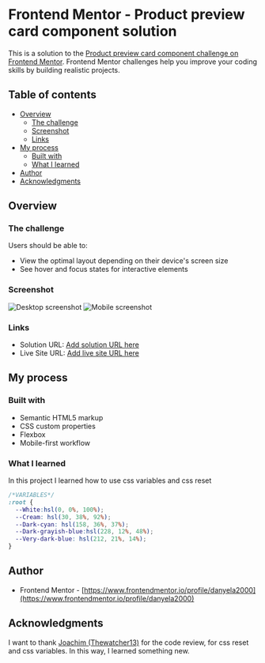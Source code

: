 # Frontend Mentor - Product preview card component solution

This is a solution to the [Product preview card component challenge on Frontend Mentor](https://www.frontendmentor.io/challenges/product-preview-card-component-GO7UmttRfa). Frontend Mentor challenges help you improve your coding skills by building realistic projects. 

## Table of contents

- [Overview](#overview)
  - [The challenge](#the-challenge)
  - [Screenshot](#screenshot)
  - [Links](#links)
- [My process](#my-process)
  - [Built with](#built-with)
  - [What I learned](#what-i-learned)
- [Author](#author)
- [Acknowledgments](#acknowledgments)

## Overview

### The challenge

Users should be able to:

- View the optimal layout depending on their device's screen size
- See hover and focus states for interactive elements

### Screenshot

![Desktop screenshot](./screenshots/desktop-ss.JPG.jpg)
![Mobile screenshot](./screenshots/mobile-ss.JPG.jpg)

### Links

- Solution URL: [Add solution URL here](https://your-solution-url.com)
- Live Site URL: [Add live site URL here](https://your-live-site-url.com)

## My process

### Built with

- Semantic HTML5 markup
- CSS custom properties
- Flexbox
- Mobile-first workflow

### What I learned
In this project I learned how to use css variables and css reset

```css
/*VARIABLES*/
:root {
  --White:hsl(0, 0%, 100%);
  --Cream: hsl(30, 38%, 92%);
  --Dark-cyan: hsl(158, 36%, 37%);
  --Dark-grayish-blue:hsl(228, 12%, 48%);
  --Very-dark-blue: hsl(212, 21%, 14%);
}

```

## Author
- Frontend Mentor - [https://www.frontendmentor.io/profile/danyela2000](https://www.frontendmentor.io/profile/danyela2000)

## Acknowledgments

I want to thank [Joachim (Thewatcher13)](https://www.frontendmentor.io/profile/Thewatcher13) for the code review, for css reset and css variables.
In this way, I learned something new.
